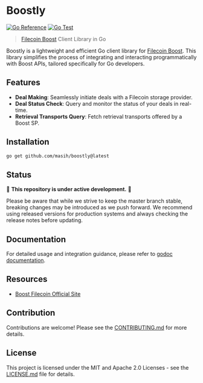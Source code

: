 # Boostly 

[![Go Reference](https://pkg.go.dev/badge/github.com/masih/boostly.svg)](https://pkg.go.dev/github.com/masih/boostly)
[![Go Test](https://github.com/masih/boostly/actions/workflows/go-test.yml/badge.svg)](https://github.com/masih/boostly/actions/workflows/go-test.yml)

> [Filecoin Boost](https://github.com/filecoin-project/boost) Client Library in Go

Boostly is a lightweight and efficient Go client library for [Filecoin Boost](https://github.com/filecoin-project/boost). This library simplifies the process of integrating and interacting programmatically with Boost APIs, tailored specifically for Go developers.

## Features

- **Deal Making**: Seamlessly initiate deals with a Filecoin storage provider.
- **Deal Status Check**: Query and monitor the status of your deals in real-time.
- **Retrieval Transports Query**: Fetch retrieval transports offered by a Boost SP.

## Installation

```bash
go get github.com/masih/boostly@latest
```

## Status

:construction: **This repository is under active development.** :construction:

Please be aware that while we strive to keep the master branch stable, breaking changes may be introduced as we push forward. We recommend using released versions for production systems and always checking the release notes before updating.

## Documentation

For detailed usage and integration guidance, please refer to [godoc documentation](https://pkg.go.dev/github.com/masih/boostly).

## Resources

- [Boost Filecoin Official Site](https://boost.filecoin.io/)

## Contribution

Contributions are welcome! Please see the [CONTRIBUTING.md](CONTRIBUTING.md) for more details.

## License

This project is licensed under the MIT and Apache 2.0 Licenses - see the [LICENSE.md](LICENSE.md) file for details.
